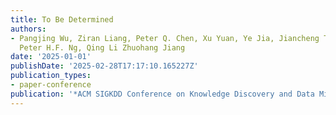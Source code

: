```yaml
---
title: To Be Determined
authors:
- Pangjing Wu, Ziran Liang, Peter Q. Chen, Xu Yuan, Ye Jia, Jiancheng Tu, Chen Li,
  Peter H.F. Ng, Qing Li Zhuohang Jiang
date: '2025-01-01'
publishDate: '2025-02-28T17:17:10.165227Z'
publication_types:
- paper-conference
publication: '*ACM SIGKDD Conference on Knowledge Discovery and Data Mining (KDD-2025)*'
---
```

